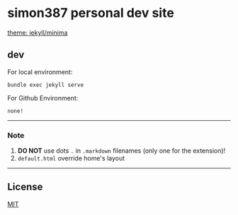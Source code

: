 # simon387 personal dev site

[theme: jekyll/minima](https://github.com/jekyll/minima)

## dev

For local environment:

```bundle exec jekyll serve```

For Github Environment:

```none!```

---

### Note

1. **DO NOT** use dots ```.``` in ```.markdown``` filenames (only one for the extension)!
2. ```default.html``` override home's layout

---

## License

[MIT](https://github.com/simon387/simon387.github.io/blob/master/LICENSE)
